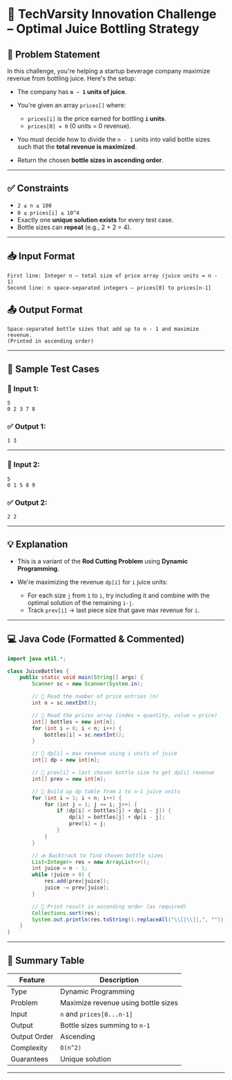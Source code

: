 # 🍹 TechVarsity Innovation Challenge – Optimal Juice Bottling Strategy

## 📌 Problem Statement

In this challenge, you're helping a startup beverage company maximize revenue from bottling juice. Here's the setup:

* The company has **`n - 1` units of juice**.
* You're given an array `prices[]` where:

  * `prices[i]` is the price earned for bottling **`i` units**.
  * `prices[0] = 0` (0 units = 0 revenue).
* You must decide how to divide the `n - 1` units into valid bottle sizes such that the **total revenue is maximized**.
* Return the chosen **bottle sizes in ascending order**.

---

## ✅ Constraints

* `2 ≤ n ≤ 100`
* `0 ≤ prices[i] ≤ 10^4`
* Exactly one **unique solution exists** for every test case.
* Bottle sizes can **repeat** (e.g., 2 + 2 = 4).

---

## 📥 Input Format

```
First line: Integer n — total size of price array (juice units = n - 1)
Second line: n space-separated integers — prices[0] to prices[n-1]
```

## 📤 Output Format

```
Space-separated bottle sizes that add up to n - 1 and maximize revenue.
(Printed in ascending order)
```

---

## 🧪 Sample Test Cases

### 🔹 Input 1:

```
5
0 2 3 7 8
```

### ✅ Output 1:

```
1 3
```

---

### 🔹 Input 2:

```
5
0 1 5 8 9
```

### ✅ Output 2:

```
2 2
```

---

## 💡 Explanation

* This is a variant of the **Rod Cutting Problem** using **Dynamic Programming**.
* We're maximizing the revenue `dp[i]` for `i` juice units:

  * For each size `j` from `1` to `i`, try including it and combine with the optimal solution of the remaining `i-j`.
  * Track `prev[i]` → last piece size that gave max revenue for `i`.

---

## 💻 Java Code (Formatted & Commented)

```java
import java.util.*;

class JuiceBottles {
    public static void main(String[] args) {
        Scanner sc = new Scanner(System.in);

        // 🔹 Read the number of price entries (n)
        int n = sc.nextInt();

        // 🔹 Read the prices array (index = quantity, value = price)
        int[] bottles = new int[n];
        for (int i = 0; i < n; i++) {
            bottles[i] = sc.nextInt();
        }

        // 🔹 dp[i] = max revenue using i units of juice
        int[] dp = new int[n];

        // 🔹 prev[i] = last chosen bottle size to get dp[i] revenue
        int[] prev = new int[n];

        // 🔁 Build up dp table from 1 to n-1 juice units
        for (int i = 1; i < n; i++) {
            for (int j = 1; j <= i; j++) {
                if (dp[i] < bottles[j] + dp[i - j]) {
                    dp[i] = bottles[j] + dp[i - j];
                    prev[i] = j;
                }
            }
        }

        // 🔙 Backtrack to find chosen bottle sizes
        List<Integer> res = new ArrayList<>();
        int juice = n - 1;
        while (juice > 0) {
            res.add(prev[juice]);
            juice -= prev[juice];
        }

        // 🔹 Print result in ascending order (as required)
        Collections.sort(res);
        System.out.println(res.toString().replaceAll("\\[|\\]|,", ""));
    }
}
```

---

## 🧠 Summary Table

| Feature      | Description                         |
| ------------ | ----------------------------------- |
| Type         | Dynamic Programming                 |
| Problem      | Maximize revenue using bottle sizes |
| Input        | `n` and `prices[0...n-1]`           |
| Output       | Bottle sizes summing to `n-1`       |
| Output Order | Ascending                           |
| Complexity   | `O(n^2)`                            |
| Guarantees   | Unique solution                     |

---
